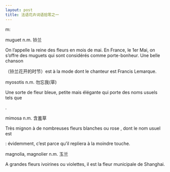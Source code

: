 ```yaml
---
layout: post
title: 法语花卉词语拾零之一
---
```


m:

muguet  n.m. 铃兰

On l’appelle la reine des fleurs en mois de mai. En France, le 1er  Mai, on s’offre des muguets qui sont considérés comme porte-bonheur. Une belle chanson 

（铃兰花开的时节）est à la mode dont le chanteur est Francis Lemarque. 

myosotis  n.m. 勿忘我(草)

Une sorte de fleur bleue, petite mais élégante qui porte des noms usuels tels que 

.

mimosa  n.m. 含羞草

Très mignon à de nombreuses fleurs blanches ou rose , dont le nom usuel est 

: évidemment, c’est parce qu’il repliera à la moindre touche.

magnolia, magnolier  n.m. 玉兰

A grandes fleurs ivoirines ou violettes, il est la fleur municipale de Shanghai. 

